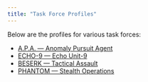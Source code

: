 ```yaml
---
title: "Task Force Profiles"
---
```


Below are the profiles for various task forces:

- [A.P.A. — Anomaly Pursuit Agent](apa.md)
- [ECHO-9 — Echo Unit-9](echo9.md)
- [BESERK — Tactical Assault](viking.md)
- [PHANTOM — Stealth Operations](phantom.md)

